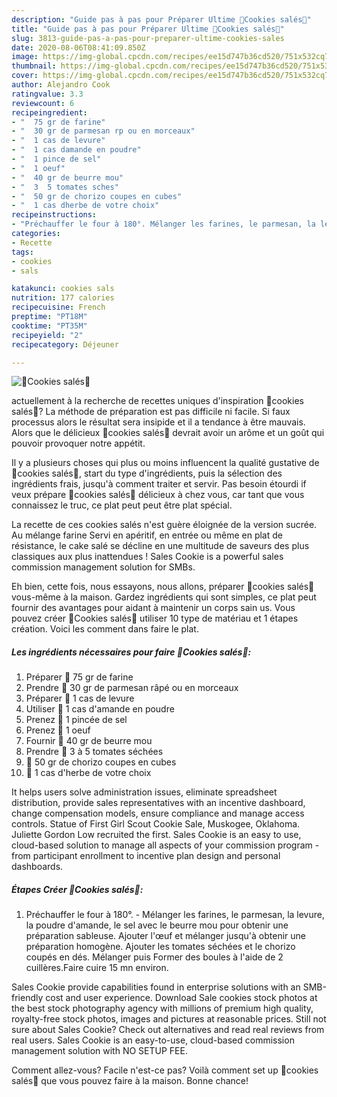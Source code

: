 ```yaml
---
description: "Guide pas à pas pour Préparer Ultime 🍅Cookies salés🍅"
title: "Guide pas à pas pour Préparer Ultime 🍅Cookies salés🍅"
slug: 3813-guide-pas-a-pas-pour-preparer-ultime-cookies-sales
date: 2020-08-06T08:41:09.850Z
image: https://img-global.cpcdn.com/recipes/ee15d747b36cd520/751x532cq70/🍅cookies-sales🍅-photo-principale-de-la-recette.jpg
thumbnail: https://img-global.cpcdn.com/recipes/ee15d747b36cd520/751x532cq70/🍅cookies-sales🍅-photo-principale-de-la-recette.jpg
cover: https://img-global.cpcdn.com/recipes/ee15d747b36cd520/751x532cq70/🍅cookies-sales🍅-photo-principale-de-la-recette.jpg
author: Alejandro Cook
ratingvalue: 3.3
reviewcount: 6
recipeingredient:
- "  75 gr de farine"
- "  30 gr de parmesan rp ou en morceaux"
- "  1 cas de levure"
- "  1 cas damande en poudre"
- "  1 pince de sel"
- "  1 oeuf"
- "  40 gr de beurre mou"
- "  3  5 tomates sches"
- "  50 gr de chorizo coupes en cubes"
- "  1 cas dherbe de votre choix"
recipeinstructions:
- "Préchauffer le four à 180°. Mélanger les farines, le parmesan, la levure, la poudre d&#39;amande, le sel avec le beurre mou pour obtenir une préparation sableuse. Ajouter l&#39;œuf et mélanger jusqu&#39;à obtenir une préparation homogène. Ajouter les tomates séchées et le chorizo coupés en dés. Mélanger puis Former des boules à l&#39;aide de 2 cuillères.Faire cuire 15 mn environ."
categories:
- Recette
tags:
- cookies
- sals

katakunci: cookies sals 
nutrition: 177 calories
recipecuisine: French
preptime: "PT18M"
cooktime: "PT35M"
recipeyield: "2"
recipecategory: Déjeuner

---
```



![🍅Cookies salés🍅](https://img-global.cpcdn.com/recipes/ee15d747b36cd520/751x532cq70/🍅cookies-sales🍅-photo-principale-de-la-recette.jpg)

actuellement à la recherche de recettes uniques d'inspiration 🍅cookies salés🍅? La méthode de préparation est pas difficile ni facile. Si faux processus alors le résultat sera insipide et il a tendance à être mauvais. Alors que le délicieux 🍅cookies salés🍅 devrait avoir un arôme et un goût qui pouvoir provoquer notre appétit.

Il y a plusieurs choses qui plus ou moins influencent la qualité gustative de 🍅cookies salés🍅, start du type d'ingrédients, puis la sélection des ingrédients frais, jusqu'à comment traiter et servir. Pas besoin étourdi if veux prépare 🍅cookies salés🍅 délicieux à chez vous, car tant que vous connaissez le truc, ce plat peut peut être plat spécial.

La recette de ces cookies salés n&#39;est guère éloignée de la version sucrée. Au mélange farine Servi en apéritif, en entrée ou même en plat de résistance, le cake salé se décline en une multitude de saveurs des plus classiques aux plus inattendues ! Sales Cookie is a powerful sales commission management solution for SMBs.


Eh bien, cette fois, nous essayons, nous allons, préparer 🍅cookies salés🍅 vous-même à la maison. Gardez ingrédients qui sont simples, ce plat peut fournir des avantages pour aidant à maintenir un corps sain us. Vous pouvez créer 🍅Cookies salés🍅 utiliser 10 type de matériau et 1 étapes création. Voici les comment dans faire le plat.

<!--inarticleads1-->

##### Les ingrédients nécessaires pour faire 🍅Cookies salés🍅:

1. Préparer  🍅 75 gr de farine
1. Prendre  🍅 30 gr de parmesan râpé ou en morceaux
1. Préparer  🍅 1 cas de levure
1. Utiliser  🍅 1 cas d&#39;amande en poudre
1. Prenez  🍅 1 pincée de sel
1. Prenez  🍅 1 oeuf
1. Fournir  🍅 40 gr de beurre mou
1. Prendre  🍅 3 à 5 tomates séchées
1.   🍅 50 gr de chorizo coupes en cubes
1.   🍅 1 cas d&#39;herbe de votre choix


It helps users solve administration issues, eliminate spreadsheet distribution, provide sales representatives with an incentive dashboard, change compensation models, ensure compliance and manage access controls. Statue of First Girl Scout Cookie Sale, Muskogee, Oklahoma. Juliette Gordon Low recruited the first. Sales Cookie is an easy to use, cloud-based solution to manage all aspects of your commission program - from participant enrollment to incentive plan design and personal dashboards. 

<!--inarticleads2-->

##### Étapes Créer 🍅Cookies salés🍅:

1. Préchauffer le four à 180°. - Mélanger les farines, le parmesan, la levure, la poudre d&#39;amande, le sel avec le beurre mou pour obtenir une préparation sableuse. Ajouter l&#39;œuf et mélanger jusqu&#39;à obtenir une préparation homogène. Ajouter les tomates séchées et le chorizo coupés en dés. Mélanger puis Former des boules à l&#39;aide de 2 cuillères.Faire cuire 15 mn environ.


Sales Cookie provide capabilities found in enterprise solutions with an SMB-friendly cost and user experience. Download Sale cookies stock photos at the best stock photography agency with millions of premium high quality, royalty-free stock photos, images and pictures at reasonable prices. Still not sure about Sales Cookie? Check out alternatives and read real reviews from real users. Sales Cookie is an easy-to-use, cloud-based commission management solution with NO SETUP FEE. 


Comment allez-vous? Facile n'est-ce pas? Voilà comment set up 🍅cookies salés🍅 que vous pouvez faire à la maison. Bonne chance!
